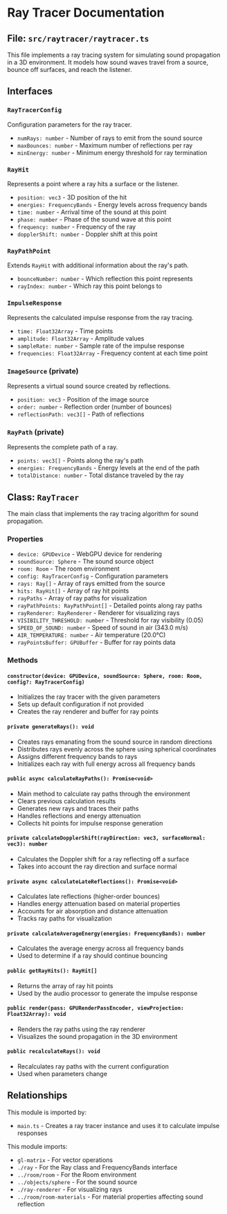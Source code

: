 # Ray Tracer Documentation

## File: `src/raytracer/raytracer.ts`

This file implements a ray tracing system for simulating sound propagation in a 3D environment. It models how sound waves travel from a source, bounce off surfaces, and reach the listener.

## Interfaces

### `RayTracerConfig`
Configuration parameters for the ray tracer.
- `numRays: number` - Number of rays to emit from the sound source
- `maxBounces: number` - Maximum number of reflections per ray
- `minEnergy: number` - Minimum energy threshold for ray termination

### `RayHit`
Represents a point where a ray hits a surface or the listener.
- `position: vec3` - 3D position of the hit
- `energies: FrequencyBands` - Energy levels across frequency bands
- `time: number` - Arrival time of the sound at this point
- `phase: number` - Phase of the sound wave at this point
- `frequency: number` - Frequency of the ray
- `dopplerShift: number` - Doppler shift at this point

### `RayPathPoint`
Extends `RayHit` with additional information about the ray's path.
- `bounceNumber: number` - Which reflection this point represents
- `rayIndex: number` - Which ray this point belongs to

### `ImpulseResponse`
Represents the calculated impulse response from the ray tracing.
- `time: Float32Array` - Time points
- `amplitude: Float32Array` - Amplitude values
- `sampleRate: number` - Sample rate of the impulse response
- `frequencies: Float32Array` - Frequency content at each time point

### `ImageSource` (private)
Represents a virtual sound source created by reflections.
- `position: vec3` - Position of the image source
- `order: number` - Reflection order (number of bounces)
- `reflectionPath: vec3[]` - Path of reflections

### `RayPath` (private)
Represents the complete path of a ray.
- `points: vec3[]` - Points along the ray's path
- `energies: FrequencyBands` - Energy levels at the end of the path
- `totalDistance: number` - Total distance traveled by the ray

## Class: `RayTracer`

The main class that implements the ray tracing algorithm for sound propagation.

### Properties

- `device: GPUDevice` - WebGPU device for rendering
- `soundSource: Sphere` - The sound source object
- `room: Room` - The room environment
- `config: RayTracerConfig` - Configuration parameters
- `rays: Ray[]` - Array of rays emitted from the source
- `hits: RayHit[]` - Array of ray hit points
- `rayPaths` - Array of ray paths for visualization
- `rayPathPoints: RayPathPoint[]` - Detailed points along ray paths
- `rayRenderer: RayRenderer` - Renderer for visualizing rays
- `VISIBILITY_THRESHOLD: number` - Threshold for ray visibility (0.05)
- `SPEED_OF_SOUND: number` - Speed of sound in air (343.0 m/s)
- `AIR_TEMPERATURE: number` - Air temperature (20.0°C)
- `rayPointsBuffer: GPUBuffer` - Buffer for ray points data

### Methods

#### `constructor(device: GPUDevice, soundSource: Sphere, room: Room, config?: RayTracerConfig)`
- Initializes the ray tracer with the given parameters
- Sets up default configuration if not provided
- Creates the ray renderer and buffer for ray points

#### `private generateRays(): void`
- Creates rays emanating from the sound source in random directions
- Distributes rays evenly across the sphere using spherical coordinates
- Assigns different frequency bands to rays
- Initializes each ray with full energy across all frequency bands

#### `public async calculateRayPaths(): Promise<void>`
- Main method to calculate ray paths through the environment
- Clears previous calculation results
- Generates new rays and traces their paths
- Handles reflections and energy attenuation
- Collects hit points for impulse response generation

#### `private calculateDopplerShift(rayDirection: vec3, surfaceNormal: vec3): number`
- Calculates the Doppler shift for a ray reflecting off a surface
- Takes into account the ray direction and surface normal

#### `private async calculateLateReflections(): Promise<void>`
- Calculates late reflections (higher-order bounces)
- Handles energy attenuation based on material properties
- Accounts for air absorption and distance attenuation
- Tracks ray paths for visualization

#### `private calculateAverageEnergy(energies: FrequencyBands): number`
- Calculates the average energy across all frequency bands
- Used to determine if a ray should continue bouncing

#### `public getRayHits(): RayHit[]`
- Returns the array of ray hit points
- Used by the audio processor to generate the impulse response

#### `public render(pass: GPURenderPassEncoder, viewProjection: Float32Array): void`
- Renders the ray paths using the ray renderer
- Visualizes the sound propagation in the 3D environment

#### `public recalculateRays(): void`
- Recalculates ray paths with the current configuration
- Used when parameters change

## Relationships

This module is imported by:
- `main.ts` - Creates a ray tracer instance and uses it to calculate impulse responses

This module imports:
- `gl-matrix` - For vector operations
- `./ray` - For the Ray class and FrequencyBands interface
- `../room/room` - For the Room environment
- `../objects/sphere` - For the sound source
- `./ray-renderer` - For visualizing rays
- `../room/room-materials` - For material properties affecting sound reflection 